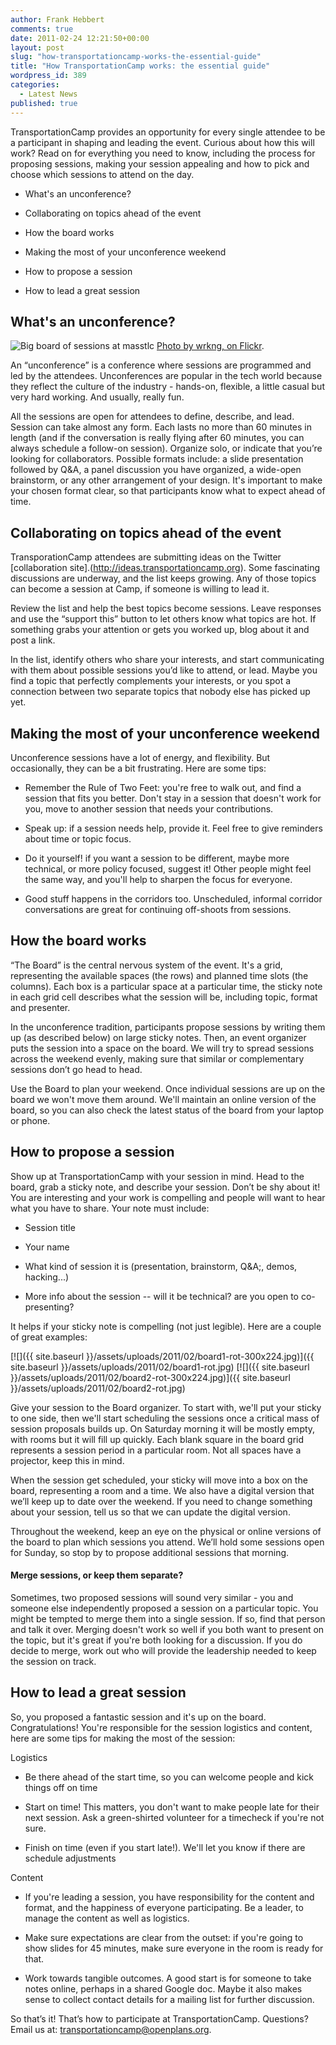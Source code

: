 ```yaml
---
author: Frank Hebbert
comments: true
date: 2011-02-24 12:21:50+00:00
layout: post
slug: "how-transportationcamp-works-the-essential-guide"
title: "How TransportationCamp works: the essential guide"
wordpress_id: 389
categories:
  - Latest News
published: true
---
```


TransportationCamp provides an opportunity for every single attendee to be a participant in shaping and leading the event.  Curious about how this will work? Read on for everything you need to know, including the process for proposing sessions, making your session appealing and how to pick and choose which sessions to attend on the day.





  * What's an unconference?


  * Collaborating on topics ahead of the event


  * How the board works


  * Making the most of your unconference weekend


  * How to propose a session


  * How to lead a great session



## What's an unconference?


![Big board of sessions at masstlc](http://farm2.static.flickr.com/1154/5099641006_fecd8f462c.jpg)
[Photo by wrkng, on Flickr](http://www.flickr.com/photos/wrkng/5099641006/).

An “unconference” is a conference where sessions are programmed and led by the attendees. Unconferences are popular in the tech world because they reflect the culture of the industry - hands-on, flexible, a little casual but very hard working. And usually, really fun.

All the sessions are open for attendees to define, describe, and lead. Session can take almost any form. Each lasts no more than 60 minutes in length (and if the conversation is really flying after 60 minutes, you can always schedule a follow-on session). Organize solo, or indicate that you’re looking for collaborators. Possible formats include: a slide presentation followed by Q&A, a panel discussion you have organized, a wide-open brainstorm, or any other arrangement of your design. It's important to make your chosen format clear, so that participants know what to expect ahead of time. <!-- more -->



## Collaborating on topics ahead of the event


TransporationCamp attendees are submitting ideas on the Twitter [collaboration site].(http://ideas.transportationcamp.org). Some fascinating discussions are underway, and the list keeps growing. Any of those topics can become a session at Camp, if someone is willing to lead it.

Review the list and help the best topics become sessions. Leave responses and use the “support this” button to let others know what topics are hot. If something grabs your attention or gets you worked up, blog about it and post a link.

In the list, identify others who share your interests, and start communicating with them about possible sessions you’d like to attend, or lead. Maybe you find a topic that perfectly complements your interests, or you spot a connection between two separate topics that nobody else has picked up yet.



## Making the most of your unconference weekend


Unconference sessions have a lot of energy, and flexibility. But occasionally, they can be a bit frustrating. Here are some tips:




  * Remember the Rule of Two Feet: you're free to walk out, and find a session that fits you better. Don't stay in a session that doesn't work for you, move to another session that needs your contributions.


  * Speak up: if a session needs help, provide it. Feel free to give reminders about time or topic focus.


  * Do it yourself! if you want a session to be different, maybe more technical, or more policy focused, suggest it! Other people might feel the same way, and you'll help to sharpen the focus for everyone.


  * Good stuff happens in the corridors too. Unscheduled, informal corridor conversations are great for continuing off-shoots from sessions.









## How the board works


“The Board” is the central nervous system of the event. It's a grid, representing the available spaces (the rows) and planned time slots (the columns). Each box is a particular space at a particular time, the sticky note in each grid cell describes what the session will be, including topic, format and presenter.

In the unconference tradition, participants propose sessions by writing them up (as described below) on large sticky notes. Then, an event organizer puts the session into a space on the board. We will try to spread sessions across the weekend evenly, making sure that similar or complementary sessions don’t go head to head.

Use the Board to plan your weekend. Once individual sessions are up on the board we won't move them around.  We'll maintain an online version of the board, so you can also check the latest status of the board from your laptop or phone.



## How to propose a session


Show up at TransportationCamp with your session in mind. Head to the board, grab a sticky note, and describe your session. Don’t be shy about it!  You are interesting and your work is compelling and people will want to hear what you have to share. Your note must include:




  * Session title


  * Your name


  * What kind of session it is (presentation, brainstorm, Q&A;, demos, hacking...)


  * More info about the session -- will it be technical? are you open to co-presenting?



It helps if your sticky note is compelling (not just legible). Here are a couple of great examples:

[![]({{ site.baseurl }}/assets/uploads/2011/02/board1-rot-300x224.jpg)]({{ site.baseurl }}/assets/uploads/2011/02/board1-rot.jpg) [![]({{ site.baseurl }}/assets/uploads/2011/02/board2-rot-300x224.jpg)]({{ site.baseurl }}/assets/uploads/2011/02/board2-rot.jpg)

Give your session to the Board organizer. To start with, we'll put your sticky to one side, then we'll start scheduling the sessions once a critical mass of session proposals builds up. On Saturday morning it will be mostly empty, with rooms but it will fill up quickly. Each blank square in the board grid represents a session period in a particular room. Not all spaces have a projector, keep this in mind.

When the session get scheduled, your sticky will move into a box on the board, representing a room and a time. We also have a digital version that we’ll keep up to date over the weekend. If you need to change something about your session, tell us so that we can update the digital version.

Throughout the weekend, keep an eye on the physical or online versions of the board to plan which sessions you attend. We’ll hold some sessions open for Sunday, so stop by to propose additional sessions that morning.



#### Merge sessions, or keep them separate?


Sometimes, two proposed sessions will sound very similar - you and someone else independently proposed a session on a particular topic. You might be tempted to merge them into a single session. If so, find that person and talk it over. Merging doesn't work so well if you both want to present on the topic, but it's great if you're both looking for a discussion. If you do decide to merge, work out who will provide the leadership needed to keep the session on track.



## How to lead a great session


So, you proposed a fantastic session and it's up on the board. Congratulations! You're responsible for the session logistics and content, here are some tips for making the most of the session:

Logistics




  * Be there ahead of the start time, so you can welcome people and kick things off on time


  * Start on time! This matters, you don't want to make people late for their next session. Ask a green-shirted volunteer for a timecheck if you're not sure.


  * Finish on time (even if you start late!). We'll let you know if there are schedule adjustments



Content


  * If you're leading a session, you have responsibility for the content and format, and the happiness of everyone participating. Be a leader, to manage the content as well as logistics.


  * Make sure expectations are clear from the outset: if you're going to show slides for 45 minutes, make sure everyone in the room is ready for that.


  * Work towards tangible outcomes. A good start is for someone to take notes online, perhaps in a shared Google doc. Maybe it also makes sense to collect contact details for a mailing list for further discussion.





So that’s it! That’s how to participate at TransportationCamp. Questions? Email us at:  transportationcamp@openplans.org.
